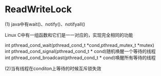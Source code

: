 # ReadWriteLock
(1) java中有wait()、notify()、notifyall() 

Linux C中有一组函数和它们是一一对应的，实现完全相同的功能  

int  pthread_cond_wait(pthread_cond_t  *cond,pthread_mutex_t *mutex)  
int pthread_cond_signal(pthread_cond_t * cond)随机唤醒一个等待的线程     
int pthread_cond_broadcast(pthread_cond_t * cond)唤醒所有等待的线程    

(2)当有线程在conditon上等待的时候互斥锁失效    

